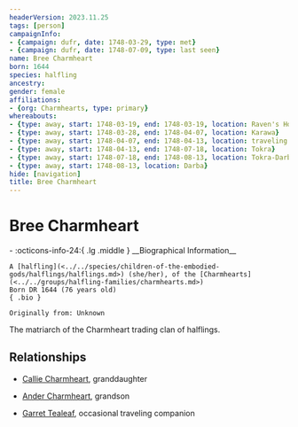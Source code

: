 ```yaml
---
headerVersion: 2023.11.25
tags: [person]
campaignInfo:
- {campaign: dufr, date: 1748-03-29, type: met}
- {campaign: dufr, date: 1748-07-09, type: last seen}
name: Bree Charmheart
born: 1644
species: halfling
ancestry:
gender: female
affiliations:
- {org: Charmhearts, type: primary}
whereabouts:
- {type: away, start: 1748-03-19, end: 1748-03-19, location: Raven's Hold}
- {type: away, start: 1748-03-28, end: 1748-04-07, location: Karawa}
- {type: away, start: 1748-04-07, end: 1748-04-13, location: traveling to Tokra}
- {type: away, start: 1748-04-13, end: 1748-07-18, location: Tokra}
- {type: away, start: 1748-07-18, end: 1748-08-13, location: Tokra-Darba Road}
- {type: away, start: 1748-08-13, location: Darba}
hide: [navigation]
title: Bree Charmheart
---
```

# Bree Charmheart
<div class="grid cards ext-narrow-margin ext-one-column" markdown>
- :octicons-info-24:{ .lg .middle } __Biographical Information__

    A [halfling](<../../species/children-of-the-embodied-gods/halflings/halflings.md>) (she/her), of the [Charmhearts](<../../groups/halfling-families/charmhearts.md>)  
    Born DR 1644 (76 years old)  
    { .bio }

    Originally from: Unknown
</div>




The matriarch of the Charmheart trading clan of halflings.

## Relationships
- [Callie Charmheart](<./callie-charmheart.md>), granddaughter
- [Ander Charmheart](<./ander-charmheart.md>), grandson

- [Garret Tealeaf](<./garret-tealeaf.md>), occasional traveling companion




